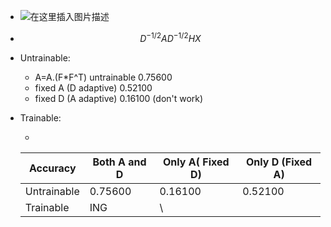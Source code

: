 - ![在这里插入图片描述](https://img-blog.csdnimg.cn/20200707211932249.png?x-oss-process=image/watermark,type_ZmFuZ3poZW5naGVpdGk,shadow_10,text_aHR0cHM6Ly9ibG9nLmNzZG4ubmV0L3dlaXhpbl80Mjk3MzY3OA==,size_16,color_FFFFFF,t_70)

- $$
  D^{-1/2}AD^{-1/2}HX
  $$
  
- Untrainable:
  
  - A=A.(F*F^T) untrainable  0.75600
  - fixed A (D adaptive) 0.52100
  - fixed D (A adaptive) 0.16100 (don't work)
  
- Trainable:

  - 

  | Accuracy    | Both A and D | Only A( Fixed D) | Only D (Fixed A) |
  | ----------- | ------------ | ---------------- | ---------------- |
  | Untrainable | 0.75600      | 0.16100          | 0.52100          |
  | Trainable   | ING          | \                |                  |

  